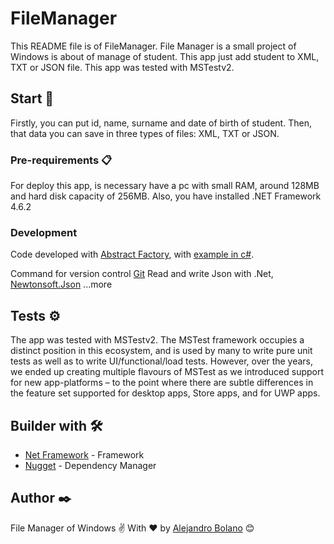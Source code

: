 # FileManager
This README file is of FileManager. 
File Manager is a small project of Windows is about of manage of student. This app just add student to XML, TXT or JSON file. 
This app was tested with MSTestv2. 

## Start 🚀

Firstly, you can put id, name, surname and date of birth of student. Then, that data you can save in three types of files: XML, TXT or JSON.

### Pre-requirements 📋

For deploy this app, is necessary have a pc with small RAM, around 128MB and hard disk capacity of 256MB. Also, you have installed .NET Framework 4.6.2

### Development

Code developed with [Abstract Factory](https://refactoring.guru/design-patterns/abstract-factory), with [example in c#](https://refactoring.guru/design-patterns/abstract-factory/csharp/example).

Command for version control [Git](https://www.git-scm.com/docs/git/1.7.7)
Read and write Json with .Net, [Newtonsoft.Json](https://www.luisllamas.es/crear-y-leer-ficheros-json-facilmente-en-c-con-jsonnet/)
...more

## Tests ⚙️

The app was tested with MSTestv2.
The MSTest framework occupies a distinct position in this ecosystem, and is used by many to write pure unit tests as well as to write UI/functional/load tests. However, over the years, we ended up creating multiple flavours of MSTest as we introduced support for new app-platforms – to the point where there are subtle differences in the feature set supported for desktop apps, Store apps, and for UWP apps.

## Builder with 🛠️

* [Net Framework](https://dotnet.microsoft.com/download/dotnet-framework) - Framework
* [Nugget](https://www.nuget.org/) - Dependency Manager

## Author ✒️

File Manager of Windows ✌
With ❤️ by [Alejandro Bolano](https://github.com/alejandrobolano) 😊
